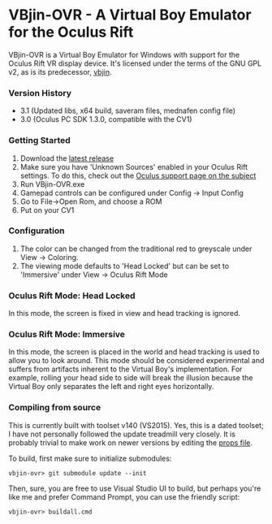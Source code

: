 # VBjin-OVR - A Virtual Boy Emulator for the Oculus Rift

VBjin-OVR is a Virtual Boy Emulator for Windows with support for the Oculus Rift VR display device. It's licensed under the terms of the GNU GPL v2, as is its predecessor, [vbjin].

### Version History
* 3.1 (Updated libs, x64 build, saveram files, mednafen config file)
* 3.0 (Oculus PC SDK 1.3.0, compatible with the CV1)

### Getting Started
1. Download the [latest release]
2. Make sure you have 'Unknown Sources' enabled in your Oculus Rift settings. To do this, check out the [Oculus support page on the subject]
3. Run VBjin-OVR.exe
4. Gamepad controls can be configured under Config -> Input Config
5. Go to File->Open Rom, and choose a ROM
6. Put on your CV1

### Configuration
1. The color can be changed from the traditional red to greyscale under View -> Coloring.
2. The viewing mode defaults to 'Head Locked' but can be set to 'Immersive' under View -> Oculus Rift Mode

### Oculus Rift Mode: Head Locked
In this mode, the screen is fixed in view and head tracking is ignored.

### Oculus Rift Mode: Immersive
In this mode, the screen is placed in the world and head tracking is used to allow you to look around. This mode should be considered experimental and suffers from artifacts inherent to the Virtual Boy's implementation. For example, rolling your head side to side will break the illusion because the Virtual Boy only separates the left and right eyes horizontally.

### Compiling from source
This is currently built with toolset v140 (VS2015). Yes, this is a dated toolset; I have not personally followed the update treadmill very closely. It is probably trivial to make work on newer versions by editing the [props file].

To build, first make sure to initialize submodules:

    vbjin-ovr> git submodule update --init

Then, sure, you are free to use Visual Studio UI to build, but perhaps you're like me and prefer Command Prompt, you can use the friendly script:

    vbjin-ovr> buildall.cmd

[latest release]: <https://github.com/asveikau/vbjin-ovr/releases/tag/v3.1>
[vbjin]: <https://code.google.com/archive/p/vbjin>
[Oculus support page on the subject]: <https://support.oculus.com/878170922281071>
[props file]: <https://github.com/asveikau/vbjin-ovr/tree/master/props.props>
